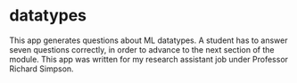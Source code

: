 # datatypes
This app generates questions about ML datatypes. A student has to answer seven questions correctly, in order to advance to the next section of the module. This app was written for my research assistant job under Professor Richard Simpson.
